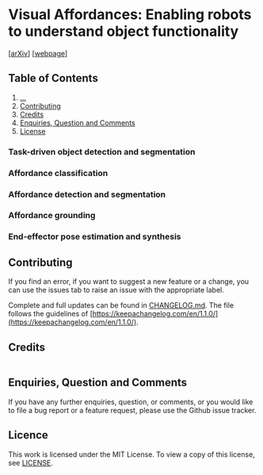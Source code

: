 # Visual Affordances: Enabling robots to understand object functionality

[[arXiv](...)]
[[webpage](...)]


## Table of Contents
1. [...](#...)
2. [Contributing](#contributing)
3. [Credits](#credits)
4. [Enquiries, Question and Comments](#enquiries-question-and-comments)
5. [License](#license)

### Task-driven object detection and segmentation

### Affordance classification

### Affordance detection and segmentation

### Affordance grounding

### End-effector pose estimation and synthesis

## Contributing <a name="contributing"></a>

If you find an error, if you want to suggest a new feature or a change, you can use the issues tab to raise an issue with the appropriate label. 

Complete and full updates can be found in [CHANGELOG.md](CHANGELOG.md). The file follows the guidelines of [https://keepachangelog.com/en/1.1.0/](https://keepachangelog.com/en/1.1.0/).


## Credits <a name="credits"></a>


```
```


## Enquiries, Question and Comments <a name="enquiries-question-and-comments"></a>

If you have any further enquiries, question, or comments, or you would like to file a bug report or a feature request, please use the Github issue tracker. 


## Licence <a name="license"></a>
This work is licensed under the MIT License.  To view a copy of this license, see [LICENSE](LICENSE).
